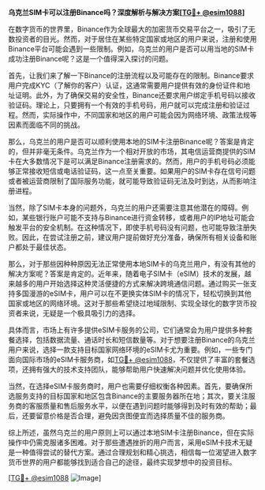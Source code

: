 **乌克兰SIM卡可以注册Binance吗？深度解析与解决方案[[TG💪+ @esim1088](https://t.me/s/esim1088)]**

在数字货币的世界里，Binance作为全球最大的加密货币交易平台之一，吸引了无数投资者的目光。然而，对于居住在某些特定国家或地区的用户来说，注册和使用Binance平台可能会遇到一些限制。例如，乌克兰的用户是否可以用当地的SIM卡成功注册Binance呢？这是一个值得深入探讨的问题。

首先，让我们来了解一下Binance的注册流程以及可能存在的限制。Binance要求用户完成KYC（了解你的客户）认证，这通常需要用户提供有效的身份证件和地址证明。此外，为了确保交易的安全性，Binance还要求用户绑定手机号码以接收验证码。理论上，只要拥有一个有效的手机号码，用户就可以完成注册和验证过程。然而，实际操作中，不同国家和地区的用户可能会因为网络环境、政策法规等因素而面临不同的挑战。

那么，乌克兰的用户是否可以顺利使用本地的SIM卡注册Binance呢？答案是肯定的，但并非毫无条件。乌克兰作为一个相对开放的市场，其电信运营商提供的SIM卡在大多数情况下是可以满足Binance注册需求的。然而，用户的手机号码必须能够正常接收短信或电话验证码，这一点至关重要。如果用户的SIM卡存在信号问题或者被运营商限制了国际服务功能，就可能导致验证码无法及时到达，从而影响注册进程。

当然，除了SIM卡本身的问题外，乌克兰的用户还需要注意其他潜在的障碍。例如，某些银行账户可能不支持与Binance进行资金转移，或者用户的IP地址可能会触发平台的安全机制。在这种情况下，即使手机号码没有问题，也可能导致注册失败。因此，在尝试注册之前，建议用户提前做好充分准备，确保所有相关设备和账户都处于最佳状态。

那么，对于那些因种种原因无法正常使用本地SIM卡的乌克兰用户，有没有其他的解决方案呢？答案是肯定的。近年来，随着电子SIM卡（eSIM）技术的发展，越来越多的用户开始选择这种灵活便捷的方式来解决跨境通信问题。通过购买一张支持多国漫游的eSIM卡，用户可以在不更换实体SIM卡的情况下，轻松切换到其他国家或地区的网络环境。这对于那些希望绕过地域限制、实现全球化的数字货币投资者来说，无疑是一个极具吸引力的选择。

具体而言，市场上有许多提供eSIM卡服务的公司，它们通常会为用户提供多种套餐选择，包括数据流量、通话时长和短信数量等。对于想要注册Binance的乌克兰用户来说，选择一款支持目标国家网络环境的eSIM卡尤为重要。例如，一些专门面向国际市场的eSIM卡服务商，如[TG💪+ @esim1088](https://t.me/s/esim1088)，不仅提供了丰富的套餐选项，还拥有强大的技术支持团队，能够帮助用户快速解决问题并优化使用体验。

当然，在选择eSIM卡服务商时，用户也需要仔细权衡各种因素。首先，要确保所选服务支持的目标国家和地区包含Binance的主要服务器所在地；其次，要关注服务商的客服质量和售后服务水平，以便在遇到问题时能够得到及时有效的帮助；最后，还要留意价格是否合理，避免因贪图便宜而选择质量不佳的服务商。

综上所述，虽然乌克兰的用户原则上可以通过本地SIM卡注册Binance，但在实际操作中仍需克服诸多困难。对于那些遭遇挫折的用户而言，采用eSIM卡技术无疑是一种值得尝试的替代方案。通过合理规划和精心挑选，相信每一位渴望进入数字货币世界的用户都能够找到适合自己的途径，最终实现梦想中的投资目标。

[[TG💪+ @esim1088](https://t.me/s/esim1088) ![Image](https://i.postimg.cc/4NQfJmqS/Snipaste-2025-05-13-00-14-12.png)]
